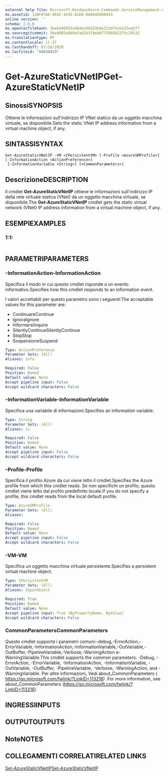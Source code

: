 ```yaml
---
external help file: Microsoft.WindowsAzure.Commands.ServiceManagement.dll-Help.xml
ms.assetid: 12BF47AA-9E82-425E-A1EB-BAD64D800943
online version: ''
schema: 2.0.0
ms.openlocfilehash: 3be6496993ed6de248103b9a222df4cbe15ed2ff
ms.sourcegitcommit: 56ed085a868afa8263f8eb0f755b5822f5c29532
ms.translationtype: MT
ms.contentlocale: it-IT
ms.lasthandoff: 07/18/2020
ms.locfileid: "94030019"
---
```

# <span data-ttu-id="ad70a-101">Get-AzureStaticVNetIP</span><span class="sxs-lookup"><span data-stu-id="ad70a-101">Get-AzureStaticVNetIP</span></span>

## <span data-ttu-id="ad70a-102">Sinossi</span><span class="sxs-lookup"><span data-stu-id="ad70a-102">SYNOPSIS</span></span>
<span data-ttu-id="ad70a-103">Ottiene le informazioni sull'indirizzo IP VNet statico da un oggetto macchina virtuale, se disponibile.</span><span class="sxs-lookup"><span data-stu-id="ad70a-103">Gets the static VNet IP address information from a virtual machine object, if any.</span></span>

## <span data-ttu-id="ad70a-104">SINTASSI</span><span class="sxs-lookup"><span data-stu-id="ad70a-104">SYNTAX</span></span>

```
Get-AzureStaticVNetIP -VM <IPersistentVM> [-Profile <AzureSMProfile>] [-InformationAction <ActionPreference>]
 [-InformationVariable <String>] [<CommonParameters>]
```

## <span data-ttu-id="ad70a-105">Descrizione</span><span class="sxs-lookup"><span data-stu-id="ad70a-105">DESCRIPTION</span></span>
<span data-ttu-id="ad70a-106">Il cmdlet **Get-AzureStaticVNetIP** ottiene le informazioni sull'indirizzo IP della rete virtuale statica (VNet) da un oggetto macchina virtuale, se disponibile.</span><span class="sxs-lookup"><span data-stu-id="ad70a-106">The **Get-AzureStaticVNetIP** cmdlet gets the static virtual network (VNet) IP address information from a virtual machine object, if any.</span></span>

## <span data-ttu-id="ad70a-107">ESEMPI</span><span class="sxs-lookup"><span data-stu-id="ad70a-107">EXAMPLES</span></span>

### <span data-ttu-id="ad70a-108">1:</span><span class="sxs-lookup"><span data-stu-id="ad70a-108">1:</span></span>
```

```

## <span data-ttu-id="ad70a-109">PARAMETRI</span><span class="sxs-lookup"><span data-stu-id="ad70a-109">PARAMETERS</span></span>

### <span data-ttu-id="ad70a-110">-InformationAction</span><span class="sxs-lookup"><span data-stu-id="ad70a-110">-InformationAction</span></span>
<span data-ttu-id="ad70a-111">Specifica il modo in cui questo cmdlet risponde a un evento informativo.</span><span class="sxs-lookup"><span data-stu-id="ad70a-111">Specifies how this cmdlet responds to an information event.</span></span>

<span data-ttu-id="ad70a-112">I valori accettabili per questo parametro sono i seguenti:</span><span class="sxs-lookup"><span data-stu-id="ad70a-112">The acceptable values for this parameter are:</span></span>

- <span data-ttu-id="ad70a-113">Continuare</span><span class="sxs-lookup"><span data-stu-id="ad70a-113">Continue</span></span>
- <span data-ttu-id="ad70a-114">Ignora</span><span class="sxs-lookup"><span data-stu-id="ad70a-114">Ignore</span></span>
- <span data-ttu-id="ad70a-115">Informarsi</span><span class="sxs-lookup"><span data-stu-id="ad70a-115">Inquire</span></span>
- <span data-ttu-id="ad70a-116">SilentlyContinue</span><span class="sxs-lookup"><span data-stu-id="ad70a-116">SilentlyContinue</span></span>
- <span data-ttu-id="ad70a-117">Stop</span><span class="sxs-lookup"><span data-stu-id="ad70a-117">Stop</span></span>
- <span data-ttu-id="ad70a-118">Sospensione</span><span class="sxs-lookup"><span data-stu-id="ad70a-118">Suspend</span></span>

```yaml
Type: ActionPreference
Parameter Sets: (All)
Aliases: infa

Required: False
Position: Named
Default value: None
Accept pipeline input: False
Accept wildcard characters: False
```

### <span data-ttu-id="ad70a-119">-InformationVariable</span><span class="sxs-lookup"><span data-stu-id="ad70a-119">-InformationVariable</span></span>
<span data-ttu-id="ad70a-120">Specifica una variabile di informazioni.</span><span class="sxs-lookup"><span data-stu-id="ad70a-120">Specifies an information variable.</span></span>

```yaml
Type: String
Parameter Sets: (All)
Aliases: iv

Required: False
Position: Named
Default value: None
Accept pipeline input: False
Accept wildcard characters: False
```

### <span data-ttu-id="ad70a-121">-Profile</span><span class="sxs-lookup"><span data-stu-id="ad70a-121">-Profile</span></span>
<span data-ttu-id="ad70a-122">Specifica il profilo Azure da cui viene letto il cmdlet.</span><span class="sxs-lookup"><span data-stu-id="ad70a-122">Specifies the Azure profile from which this cmdlet reads.</span></span>
<span data-ttu-id="ad70a-123">Se non specifichi un profilo, questo cmdlet viene letto dal profilo predefinito locale.</span><span class="sxs-lookup"><span data-stu-id="ad70a-123">If you do not specify a profile, this cmdlet reads from the local default profile.</span></span>

```yaml
Type: AzureSMProfile
Parameter Sets: (All)
Aliases: 

Required: False
Position: Named
Default value: None
Accept pipeline input: False
Accept wildcard characters: False
```

### <span data-ttu-id="ad70a-124">-VM</span><span class="sxs-lookup"><span data-stu-id="ad70a-124">-VM</span></span>
<span data-ttu-id="ad70a-125">Specifica un oggetto macchina virtuale persistente.</span><span class="sxs-lookup"><span data-stu-id="ad70a-125">Specifies a persistent virtual machine object.</span></span>

```yaml
Type: IPersistentVM
Parameter Sets: (All)
Aliases: InputObject

Required: True
Position: Named
Default value: None
Accept pipeline input: True (ByPropertyName, ByValue)
Accept wildcard characters: False
```

### <span data-ttu-id="ad70a-126">CommonParameters</span><span class="sxs-lookup"><span data-stu-id="ad70a-126">CommonParameters</span></span>
<span data-ttu-id="ad70a-127">Questo cmdlet supporta i parametri comuni:-debug,-ErrorAction,-ErrorVariable,-InformationAction,-InformationVariable,-OutVariable,-OutBuffer,-PipelineVariable,-Verbose,-WarningAction e-WarningVariable.</span><span class="sxs-lookup"><span data-stu-id="ad70a-127">This cmdlet supports the common parameters: -Debug, -ErrorAction, -ErrorVariable, -InformationAction, -InformationVariable, -OutVariable, -OutBuffer, -PipelineVariable, -Verbose, -WarningAction, and -WarningVariable.</span></span> <span data-ttu-id="ad70a-128">Per altre informazioni, Vedi about_CommonParameters ( https://go.microsoft.com/fwlink/?LinkID=113216) .</span><span class="sxs-lookup"><span data-stu-id="ad70a-128">For more information, see about_CommonParameters (https://go.microsoft.com/fwlink/?LinkID=113216).</span></span>

## <span data-ttu-id="ad70a-129">INGRESSI</span><span class="sxs-lookup"><span data-stu-id="ad70a-129">INPUTS</span></span>

## <span data-ttu-id="ad70a-130">OUTPUT</span><span class="sxs-lookup"><span data-stu-id="ad70a-130">OUTPUTS</span></span>

## <span data-ttu-id="ad70a-131">Note</span><span class="sxs-lookup"><span data-stu-id="ad70a-131">NOTES</span></span>

## <span data-ttu-id="ad70a-132">COLLEGAMENTI CORRELATI</span><span class="sxs-lookup"><span data-stu-id="ad70a-132">RELATED LINKS</span></span>

[<span data-ttu-id="ad70a-133">Set-AzureStaticVNetIP</span><span class="sxs-lookup"><span data-stu-id="ad70a-133">Set-AzureStaticVNetIP</span></span>](./Set-AzureStaticVNetIP.md)


